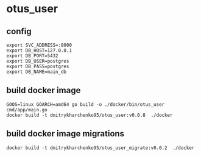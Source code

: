 # otus_user

## config
```shell
export SVC_ADDRESS=:8000
export DB_HOST=127.0.0.1
export DB_PORT=5432
export DB_USER=postgres
export DB_PASS=postgres
export DB_NAME=main_db
```

## build docker image
```shell
GOOS=linux GOARCH=amd64 go build -o ./docker/bin/otus_user cmd/app/main.go 
docker build -t dmitrykharchenko95/otus_user:v0.0.8  ./docker
```

## build docker image migrations
```shell
docker build -t dmitrykharchenko95/otus_user_migrate:v0.0.2  ./docker
```